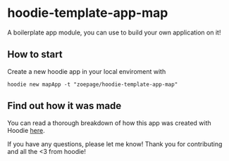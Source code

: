 # hoodie-template-app-map

A boilerplate app module, you can use to build your own application on it!

## How to start
Create a new hoodie app in your local enviroment with

````
hoodie new mapApp -t "zoepage/hoodie-template-app-map"
````

## Find out how it was made
You can read a thorough breakdown of how this app was created with Hoodie [here](http://docs.hood.ie/en/tutorials/map-app.html).


If you have any questions, please let me know!
Thank you for contributing and all the <3 from hoodie!
